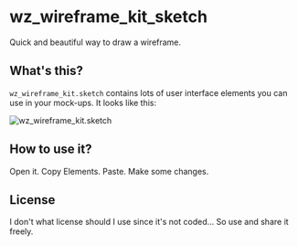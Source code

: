 # wz_wireframe_kit_sketch
Quick and beautiful way to draw a wireframe.

## What's this?
`wz_wireframe_kit.sketch` contains lots of user interface elements you can use in your mock-ups. It looks like this:

![wz_wireframe_kit.sketch](http://)

## How to use it?
Open it. Copy Elements. Paste. Make some changes.

## License
I don't what license should I use since it's not coded... So use and share it freely.
